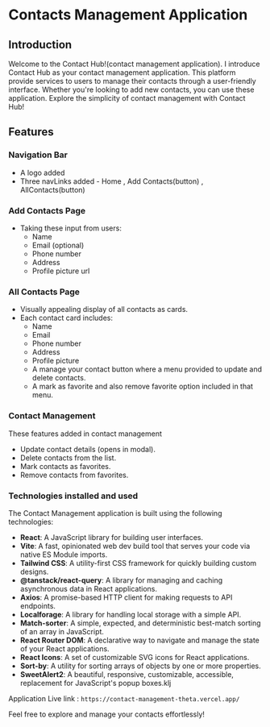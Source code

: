 # Contacts Management Application

## Introduction

Welcome to the Contact Hub!(contact management application). I introduce Contact Hub as your  contact management application. This platform provide services to users to  manage their contacts through a user-friendly interface. Whether you're looking to add new contacts, you can use these application. Explore the simplicity of contact management with Contact Hub!

## Features

### Navigation Bar
- A logo added
- Three navLinks added - Home , Add Contacts(button) , AllContacts(button)

### Add Contacts Page
- Taking these input from users:
  - Name
  - Email (optional)
  - Phone number
  - Address
  - Profile picture url

### All Contacts Page
- Visually appealing display of all contacts as cards.
- Each contact card includes:
  - Name
  - Email
  - Phone number
  - Address
  - Profile picture
  - A manage your contact button where a menu provided to update and delete contacts.
  - A mark as favorite and also remove favorite option included in that menu.

### Contact Management
These features added in contact management
- Update  contact details (opens in modal).
- Delete contacts from the list.
- Mark contacts as favorites.
- Remove contacts from favorites.

### Technologies installed and used
The Contact Management application is built using the following technologies:

- **React**: A JavaScript library for building user interfaces.
- **Vite**: A fast, opinionated web dev build tool that serves your code via native ES Module imports.
- **Tailwind CSS**: A utility-first CSS framework for quickly building custom designs.
- **@tanstack/react-query**: A library for managing and caching asynchronous data in React applications.
- **Axios**: A promise-based HTTP client for making requests to API endpoints.
- **Localforage**: A library for handling local storage with a simple API.
- **Match-sorter**: A simple, expected, and deterministic best-match sorting of an array in JavaScript.
- **React Router DOM**: A declarative way to navigate and manage the state of your React applications.
- **React Icons**: A set of customizable SVG icons for React applications.
- **Sort-by**: A utility for sorting arrays of objects by one or more properties.
- **SweetAlert2**: A beautiful, responsive, customizable, accessible, replacement for JavaScript's popup boxes.klj

Application Live link :  `https://contact-management-theta.vercel.app/`

Feel free to explore and manage your contacts effortlessly!
